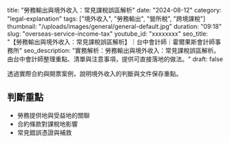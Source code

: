 title: "勞務輸出與境外收入：常見課稅誤區解析"
date: "2024-08-12"
category: "legal-explanation"
tags: ["境外收入", "勞務輸出", "營所稅", "跨境課稅"]
thumbnail: "/uploads/images/general/general-default.jpg"
duration: "09:18"
slug: "overseas-service-income-tax"
youtube_id: "xxxxxxxx"
seo_title: "【勞務輸出與境外收入：常見課稅誤區解析】｜台中會計師｜霍爾果斯會計師事務所"
seo_description: "實務解析：勞務輸出與境外收入：常見課稅誤區解析。由台中會計師整理重點、清單與注意事項，提供可直接落地的做法。"
draft: false



透過實際合約與開票案例，說明境外收入的判斷與文件保存重點。

## 判斷重點

- 勞務提供地與受益地的關聯
- 合約條款對課稅地影響
- 常見錯誤憑證與補救

